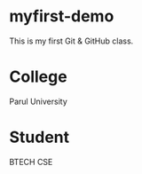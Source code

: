 # myfirst-demo
This is my first Git &amp; GitHub class.
 # College
 Parul University
 # Student
 BTECH CSE
 

